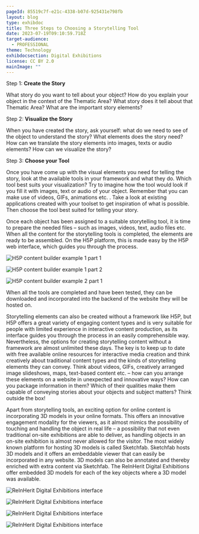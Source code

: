 ```yaml
---
pageId: 85519c7f-e21c-4338-b07d-925431e798fb
layout: blog
type: exhibdoc
title: Three Steps to Choosing a Storytelling Tool
date: 2023-07-19T09:10:59.718Z
target-audience:
  - PROFESSIONAL
theme: Technology
exhibdocsection: Digital Exhibitions
license: CC BY 2.0
mainImage: ""
---
```

Step 1: **Create the Story**

What story do you want to tell about your object? How do you explain your object in the context of the Thematic Area? What story does it tell about that Thematic Area? What are the important story elements?

Step 2: **Visualize the Story**

When you have created the story, ask yourself: what do we need to see of the object to understand the story? What elements does the story need? How can we translate the story elements into images, texts or audio elements? How can we visualize the story?

Step 3: **Choose your Tool**

Once you have come up with the visual elements you need for telling the story, look at the available tools in your framework and what they do. Which tool best suits your visualization? Try to imagine how the tool would look if you fill it with images, text or audio of your object. Remember that you can make use of videos, GIFs, animations etc. . Take a look at existing applications created with your toolset to get inspiration of what is possible. Then choose the tool best suited for telling your story.

Once each object has been assigned to a suitable storytelling tool, it is time to prepare the needed files – such as images, videos, text, audio files etc. When all the content for the storytelling tools is completed, the elements are ready to be assembled. On the H5P platform, this is made easy by the H5P web interface, which guides you through the process.

![H5P content builder example 1 part 1](https://ucarecdn.com/2df4c643-d426-41fc-83b2-0f560d23b590/)

![H5P content builder example 1 part 2](https://ucarecdn.com/6fbf9666-72f8-4373-9e40-d6645a9051d2/)

![H5P content builder example 2 part 1](https://ucarecdn.com/e8530a45-cbb1-431f-a825-f1ea552c56a8/)

When all the tools are completed and have been tested, they can be downloaded and incorporated into the backend of the website they will be hosted on. 

Storytelling elements can also be created without a framework like H5P, but H5P offers a great variety of engaging content types and is very suitable for people with limited experience in interactive content production, as its interface guides you through the process in an easily comprehensible way.\
Nevertheless, the options for creating storytelling content without a framework are almost unlimited these days. The key is to keep up to date with free available online resources for interactive media creation and think creatively about traditional content types and the kinds of storytelling elements they can convey. Think about videos, GIFs, creatively arranged image slideshows, maps, text-based content etc. – how can you arrange these elements on a website in unexpected and innovative ways? How can you package information in them? Which of their qualities make them capable of conveying stories about your objects and subject matters? Think outside the box!

Apart from storytelling tools, an exciting option for online content is incorporating 3D models in your online formats. This offers an innovative engagement modality for the viewers, as it almost mimics the possibility of touching and handling the object in real life – a possibility that not even traditional on-site exhibitions are able to deliver, as handling objects in an on-site exhibition is almost never allowed for the visitor. The most widely known platform for hosting 3D models is called Sketchfab. Sketchfab hosts 3D models and it offers an embeddable viewer that can easily be incorporated in any website. 3D models can also be annotated and thereby enriched with extra content via Sketchfab. The ReInHerit Digital Exhibitions offer embedded 3D models for each of the key objects where a 3D model was available. 

![ReInHerit Digital Exhibitions interface](https://ucarecdn.com/29a89c38-e01d-483b-8b7c-5bd4ac436158/)

![ReInHerit Digital Exhibitions interface](https://ucarecdn.com/128ca1fc-6014-43b7-86d7-ba2e4019b45e/)

![ReInHerit Digital Exhibitions interface](https://ucarecdn.com/b81d925d-888c-4708-bd89-79bbb6e4437b/)

![ReInHerit Digital Exhibitions interface](https://ucarecdn.com/65ba6b5d-9227-4ca7-81cf-53661714af39/)